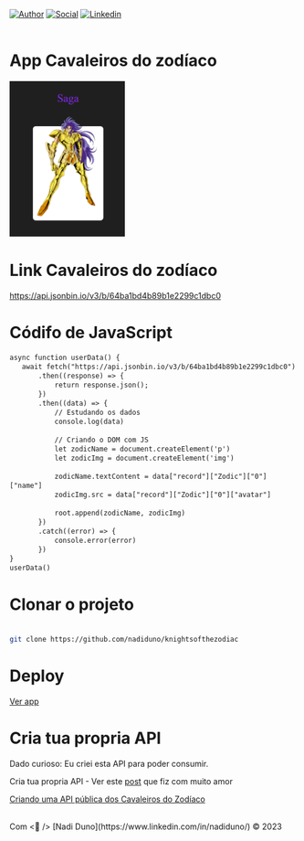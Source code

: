 [![Author](https://img.shields.io/badge/Dev-Nadi%20Duno-blueviolet%20)](https://portfolio-nadi.vercel.app/)
[![Social](https://img.shields.io/twitter/follow/nadiduno?label=%40nadiduno&style=social)](https://twitter.com/nadiduno)
[![Linkedin](https://img.shields.io/badge/in-Nadi%20Duno-blue)](https://www.linkedin.com/in/nadiduno/)
<br />
<br />

# App Cavaleiros do zodíaco

<div>
  <img 
    alt="Portfólio de Nadi Duno"
    src="https://github.com/nadiduno/knightsofthezodiac/blob/main/.github/ImgApp.png" 
    width="40%"
  >
  <br />
</div>


# Link Cavaleiros do zodíaco

https://api.jsonbin.io/v3/b/64ba1bd4b89b1e2299c1dbc0

# Códifo de JavaScript

 ```JS
 async function userData() {
    await fetch("https://api.jsonbin.io/v3/b/64ba1bd4b89b1e2299c1dbc0")
        .then((response) => {
            return response.json();
        })
        .then((data) => {
            // Estudando os dados 
            console.log(data)

            // Criando o DOM com JS
            let zodicName = document.createElement('p')
            let zodicImg = document.createElement('img')

            zodicName.textContent = data["record"]["Zodic"]["0"]["name"]
            zodicImg.src = data["record"]["Zodic"]["0"]["avatar"]

            root.append(zodicName, zodicImg)
        })
        .catch((error) => {
            console.error(error)
        })
}
userData()

```

# Clonar o projeto

 ```Bash

git clone https://github.com/nadiduno/knightsofthezodiac

```
# Deploy 

[Ver app](https://knightsofthezodiac.vercel.app/)

# Cria tua propria API

Dado curioso:  Eu criei esta API para poder consumir.

Cria tua propria API - Ver este [post](https://devrelnadiduno.blogspot.com/2023/08/criando-uma-api-publica-dos-cavaleiros.html) que fiz com muito amor

[Criando uma API pública dos Cavaleiros do Zodíaco](https://devrelnadiduno.blogspot.com/2023/08/criando-uma-api-publica-dos-cavaleiros.html)

<br />
Com <💜 /> [Nadi Duno](https://www.linkedin.com/in/nadiduno/) © 2023